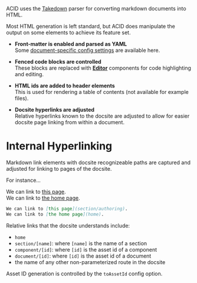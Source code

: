 
ACID uses the [Takedown](https://www.npmjs.com/package/takedown) parser for converting markdown documents into HTML.  

Most HTML generation is left standard, but ACID does manipulate the output on some elements to achieve its feature set.

- **Front-matter is enabled and parsed as YAML**  
  Some [document-specific config settings](document/configuration-markdown) are available here.

- **Fenced code blocks are controlled**  
  These blocks are replaced with [**Editor**](component/cobe-editor) components for code highlighting and editing.

- **HTML ids are added to header elements**  
  This is used for rendering a table of contents (not available for example files).

- **Docsite hyperlinks are adjusted**  
  Relative hyperlinks known to the docsite are adjusted to allow for easier docsite page linking from within a document.


# Internal Hyperlinking

Markdown link elements with docsite recognizeable paths are captured and adjusted for linking to pages of the docsite.

For instance...

We can link to [this page](section/authoring). \
We can link to [the home page](home).

```md
We can link to [this page](section/authoring).
We can link to [the home page](home).
```

Relative links that the docsite understands include:

- `home`
- `section/[name]`: where `[name]` is the name of a section
- `component/[id]`: where `[id]` is the asset id of a component
- `document/[id]`: where `[id]` is the asset id of a document
- the name of any other non-parameterized route in the docsite

Asset ID generation is controlled by the `toAssetId` config option.
